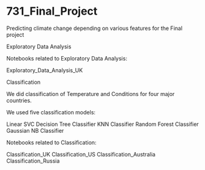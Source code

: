 # 731_Final_Project
Predicting climate change depending on various features for the Final project


Exploratory Data Analysis

Notebooks related to Exploratory Data Analysis:

Exploratory_Data_Analysis_UK



Classification

We did classification of Temperature and Conditions for four major countries.

We used five classification models:

Linear SVC
Decision Tree Classifier
KNN Classifier
Random Forest Classifier
Gaussian NB Classifier

Notebooks related to Classification:

Classification_UK
Classification_US
Classification_Australia
Classification_Russia



